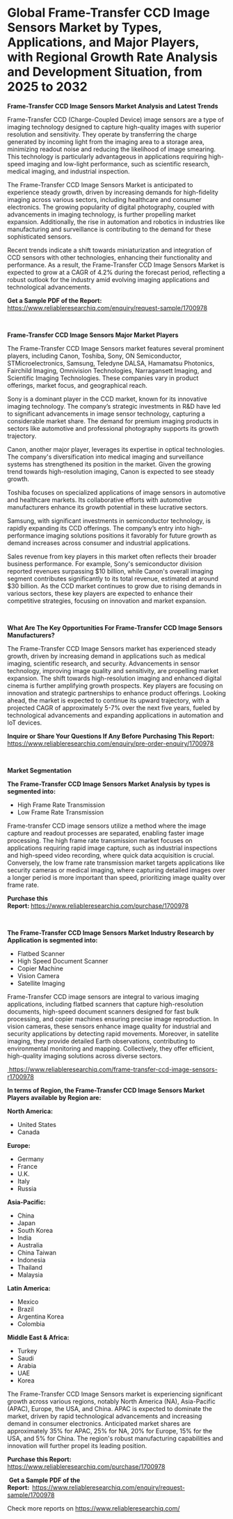 <p><h1>Global Frame-Transfer CCD Image Sensors Market by Types, Applications, and Major Players, with Regional Growth Rate Analysis and Development Situation, from 2025 to 2032</h1></p><p><strong>Frame-Transfer CCD Image Sensors Market Analysis and Latest Trends</strong></p>
<p><p>Frame-Transfer CCD (Charge-Coupled Device) image sensors are a type of imaging technology designed to capture high-quality images with superior resolution and sensitivity. They operate by transferring the charge generated by incoming light from the imaging area to a storage area, minimizing readout noise and reducing the likelihood of image smearing. This technology is particularly advantageous in applications requiring high-speed imaging and low-light performance, such as scientific research, medical imaging, and industrial inspection.</p><p>The Frame-Transfer CCD Image Sensors Market is anticipated to experience steady growth, driven by increasing demands for high-fidelity imaging across various sectors, including healthcare and consumer electronics. The growing popularity of digital photography, coupled with advancements in imaging technology, is further propelling market expansion. Additionally, the rise in automation and robotics in industries like manufacturing and surveillance is contributing to the demand for these sophisticated sensors.</p><p>Recent trends indicate a shift towards miniaturization and integration of CCD sensors with other technologies, enhancing their functionality and performance. As a result, the Frame-Transfer CCD Image Sensors Market is expected to grow at a CAGR of 4.2% during the forecast period, reflecting a robust outlook for the industry amid evolving imaging applications and technological advancements.</p></p>
<p><strong>Get a Sample PDF of the Report:&nbsp;</strong> <a href="https://www.reliableresearchiq.com/enquiry/request-sample/1700978?utm_campaign=3097&utm_medium=2&utm_source=Github&utm_content=ia&utm_term=27032025&utm_id=frame-transfer-ccd-image-sensors">https://www.reliableresearchiq.com/enquiry/request-sample/1700978</a></p>
<p>&nbsp;</p>
<p><strong>Frame-Transfer CCD Image Sensors Major Market Players</strong></p>
<p><p>The Frame-Transfer CCD Image Sensors market features several prominent players, including Canon, Toshiba, Sony, ON Semiconductor, STMicroelectronics, Samsung, Teledyne DALSA, Hamamatsu Photonics, Fairchild Imaging, Omnivision Technologies, Narragansett Imaging, and Scientific Imaging Technologies. These companies vary in product offerings, market focus, and geographical reach.</p><p>Sony is a dominant player in the CCD market, known for its innovative imaging technology. The company’s strategic investments in R&D have led to significant advancements in image sensor technology, capturing a considerable market share. The demand for premium imaging products in sectors like automotive and professional photography supports its growth trajectory.</p><p>Canon, another major player, leverages its expertise in optical technologies. The company's diversification into medical imaging and surveillance systems has strengthened its position in the market. Given the growing trend towards high-resolution imaging, Canon is expected to see steady growth.</p><p>Toshiba focuses on specialized applications of image sensors in automotive and healthcare markets. Its collaborative efforts with automotive manufacturers enhance its growth potential in these lucrative sectors.</p><p>Samsung, with significant investments in semiconductor technology, is rapidly expanding its CCD offerings. The company’s entry into high-performance imaging solutions positions it favorably for future growth as demand increases across consumer and industrial applications.</p><p>Sales revenue from key players in this market often reflects their broader business performance. For example, Sony's semiconductor division reported revenues surpassing $10 billion, while Canon's overall imaging segment contributes significantly to its total revenue, estimated at around $30 billion. As the CCD market continues to grow due to rising demands in various sectors, these key players are expected to enhance their competitive strategies, focusing on innovation and market expansion.</p></p>
<p>&nbsp;</p>
<p><strong>What Are The Key Opportunities For Frame-Transfer CCD Image Sensors Manufacturers?</strong></p>
<p><p>The Frame-Transfer CCD Image Sensors market has experienced steady growth, driven by increasing demand in applications such as medical imaging, scientific research, and security. Advancements in sensor technology, improving image quality and sensitivity, are propelling market expansion. The shift towards high-resolution imaging and enhanced digital cinema is further amplifying growth prospects. Key players are focusing on innovation and strategic partnerships to enhance product offerings. Looking ahead, the market is expected to continue its upward trajectory, with a projected CAGR of approximately 5-7% over the next five years, fueled by technological advancements and expanding applications in automation and IoT devices.</p></p>
<p><strong>Inquire or Share Your Questions If Any Before Purchasing This Report:</strong> <a href="https://www.reliableresearchiq.com/enquiry/pre-order-enquiry/1700978?utm_campaign=3097&utm_medium=2&utm_source=Github&utm_content=ia&utm_term=27032025&utm_id=frame-transfer-ccd-image-sensors">https://www.reliableresearchiq.com/enquiry/pre-order-enquiry/1700978</a></p>
<p>&nbsp;</p>
<p><strong>Market Segmentation</strong></p>
<p><strong>The Frame-Transfer CCD Image Sensors Market Analysis by types is segmented into:</strong></p>
<p><ul><li>High Frame Rate Transmission</li><li>Low Frame Rate Transmission</li></ul></p>
<p><p>Frame-transfer CCD image sensors utilize a method where the image capture and readout processes are separated, enabling faster image processing. The high frame rate transmission market focuses on applications requiring rapid image capture, such as industrial inspections and high-speed video recording, where quick data acquisition is crucial. Conversely, the low frame rate transmission market targets applications like security cameras or medical imaging, where capturing detailed images over a longer period is more important than speed, prioritizing image quality over frame rate.</p></p>
<p><strong>Purchase this Report:&nbsp;</strong><a href="https://www.reliableresearchiq.com/purchase/1700978?utm_campaign=3097&utm_medium=2&utm_source=Github&utm_content=ia&utm_term=27032025&utm_id=frame-transfer-ccd-image-sensors">https://www.reliableresearchiq.com/purchase/1700978</a></p>
<p>&nbsp;</p>
<p><strong>The Frame-Transfer CCD Image Sensors Market Industry Research by Application is segmented into:</strong></p>
<p><ul><li>Flatbed Scanner</li><li>High Speed Document Scanner</li><li>Copier Machine</li><li>Vision Camera</li><li>Satellite Imaging</li></ul></p>
<p><p>Frame-Transfer CCD image sensors are integral to various imaging applications, including flatbed scanners that capture high-resolution documents, high-speed document scanners designed for fast bulk processing, and copier machines ensuring precise image reproduction. In vision cameras, these sensors enhance image quality for industrial and security applications by detecting rapid movements. Moreover, in satellite imaging, they provide detailed Earth observations, contributing to environmental monitoring and mapping. Collectively, they offer efficient, high-quality imaging solutions across diverse sectors.</p></p>
<p><a href="https://www.reliableresearchiq.com/frame-transfer-ccd-image-sensors-r1700978?utm_campaign=3097&utm_medium=2&utm_source=Github&utm_content=ia&utm_term=27032025&utm_id=frame-transfer-ccd-image-sensors">&nbsp;https://www.reliableresearchiq.com/frame-transfer-ccd-image-sensors-r1700978</a></p>
<p><strong>In terms of Region, the Frame-Transfer CCD Image Sensors Market Players available by Region are:</strong></p>
<p>
    <p> <strong> North America: </strong>
        <ul>
            <li>United States</li>
            <li>Canada</li>
        </ul>
        </p> 
    <p> <strong> Europe: </strong>
        <ul>
            <li>Germany</li>
            <li>France</li>
            <li>U.K.</li>
            <li>Italy</li>
            <li>Russia</li>
        </ul>
        </p> 
    <p> <strong> Asia-Pacific: </strong>
        <ul>
            <li>China</li>
            <li>Japan</li>
            <li>South Korea</li>
            <li>India</li>
            <li>Australia</li>
            <li>China Taiwan</li>
            <li>Indonesia</li>
            <li>Thailand</li>
            <li>Malaysia</li>
        </ul>
        </p> 
    <p> <strong> Latin America: </strong>
        <ul>
            <li>Mexico</li>
            <li>Brazil</li>
            <li>Argentina Korea</li>
            <li>Colombia</li>
        </ul>
        </p> 
    <p> <strong> Middle East & Africa: </strong>
        <ul>
            <li>Turkey</li>
            <li>Saudi</li>
            <li>Arabia</li>
            <li>UAE</li>
            <li>Korea</li>
        </ul>
    </p>
    </p>
<p><p>The Frame-Transfer CCD Image Sensors market is experiencing significant growth across various regions, notably North America (NA), Asia-Pacific (APAC), Europe, the USA, and China. APAC is expected to dominate the market, driven by rapid technological advancements and increasing demand in consumer electronics. Anticipated market shares are approximately 35% for APAC, 25% for NA, 20% for Europe, 15% for the USA, and 5% for China. The region's robust manufacturing capabilities and innovation will further propel its leading position.</p></p>
<p><strong>Purchase this Report: </strong><a href="https://www.reliableresearchiq.com/purchase/1700978?utm_campaign=3097&utm_medium=2&utm_source=Github&utm_content=ia&utm_term=27032025&utm_id=frame-transfer-ccd-image-sensors">https://www.reliableresearchiq.com/purchase/1700978</a></p>
<p>&nbsp;<strong>Get a Sample PDF of the Report:&nbsp;&nbsp;</strong><a href="https://www.reliableresearchiq.com/enquiry/request-sample/1700978?utm_campaign=3097&utm_medium=2&utm_source=Github&utm_content=ia&utm_term=27032025&utm_id=frame-transfer-ccd-image-sensors">https://www.reliableresearchiq.com/enquiry/request-sample/1700978</a></p>
<p><strong></strong></p>
<p>Check more reports on <a href="https://www.reliableresearchiq.com/?utm_campaign=3097&utm_medium=2&utm_source=Github&utm_content=ia&utm_term=27032025&utm_id=frame-transfer-ccd-image-sensors">https://www.reliableresearchiq.com/</a></p>
